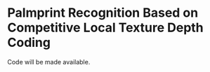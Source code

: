 # Palmprint Recognition Based on Competitive Local Texture Depth Coding
Code will be made available.
